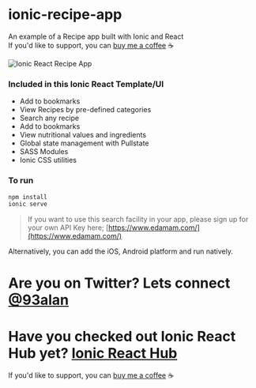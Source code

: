 # ionic-recipe-app
An example of a Recipe app built with Ionic and React
<br />
If you'd like to support, you can <a className="link" href="https://www.buymeacoffee.com/ionicreacthub" target="_blank" rel="noopener">buy me a coffee</a> ☕️

![Ionic React Recipe App](https://repository-images.githubusercontent.com/400638496/5f684998-e1a9-4c34-8c7a-915ca2a56c78)

### Included in this Ionic React Template/UI
* Add to bookmarks
* View Recipes by pre-defined categories
* Search any recipe
* Add to bookmarks
* View nutritional values and ingredients
* Global state management with Pullstate
* SASS Modules
* Ionic CSS utilities

### To run

```javascript
npm install
ionic serve
```

> If you want to use this search facility in your app, please sign up for your own API Key here; [https://www.edamam.com/](https://www.edamam.com/)

Alternatively, you can add the iOS, Android platform and run natively.

# Are you on Twitter? Lets connect [@93alan](https://twitter.com/93alan)
# Have you checked out Ionic React Hub yet? [Ionic React Hub](https://ionicreacthub.com)
If you'd like to support, you can <a className="link" href="https://www.buymeacoffee.com/ionicreacthub" target="_blank" rel="noopener">buy me a coffee</a> ☕️
